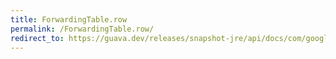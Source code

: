 ```yaml
---
title: ForwardingTable.row
permalink: /ForwardingTable.row/
redirect_to: https://guava.dev/releases/snapshot-jre/api/docs/com/google/common/collect/ForwardingTable.html#row-R-
---
```

